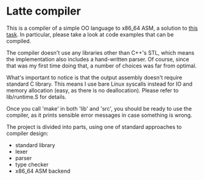 # Latte compiler

This is a compiler of a simple OO language to x86_64 ASM, a solution to [this task](https://www.mimuw.edu.pl/~ben/Zajecia/Mrj2018/Latte/). In particular, please take a look at code examples that can be compiled.

The compiler doesn't use any libraries other than C++'s STL, which means the implementation also includes a hand-written parser. Of course, since that was my first time doing that, a number of choices was far from optimal.

What's important to notice is that the output assembly doesn't require standard C library. This means I use bare Linux syscalls instead for IO and memory allocation (easy, as there is no deallocation). Please refer to lib/runtime.S for details.

Once you call 'make' in both 'lib' and 'src', you should be ready to use the compiler, as it prints sensible error messages in case something is wrong.

The project is divided into parts, using one of standard approaches to compiler design:

* standard library
* lexer
* parser
* type checker
* x86_64 ASM backend
